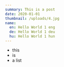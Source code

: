 ```yaml
---
summary: This is a post
date: 2020-01-01
thumbnail: /uploads/4.jpg
name:
  en: Hello World 1 eng
  de: Hello World 1 deu
  hu: Hello World 1 hun
---
```


- this
- is
- a list
